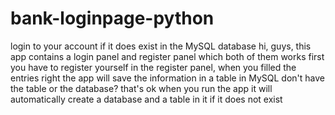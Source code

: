# bank-loginpage-python
login to your account if it does exist in the MySQL database
hi, guys, this app contains a login panel and register panel which both of them works 
first you have to register yourself in the register panel,  when you filled the entries right the app will save the information in a table in MySQL
don't have the table or the database?  that's ok when you run the app it will automatically create a database and a table in it if it does not exist
